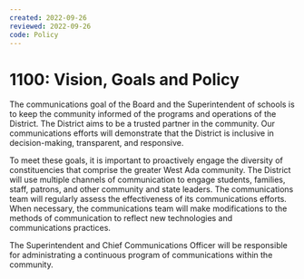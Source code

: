```yaml
---
created: 2022-09-26
reviewed: 2022-09-26
code: Policy
---
```


#  1100: Vision, Goals and Policy

The communications goal of the Board and the Superintendent of schools is to keep the community informed of the programs and operations of the District. The District aims to be a trusted partner in the community. Our communications efforts will demonstrate that the District is inclusive in decision-making, transparent, and responsive.

To meet these goals, it is important to proactively engage the diversity of constituencies that comprise the greater West Ada community. The District will use multiple channels of communication to engage students, families, staff, patrons, and other community and state leaders. The communications team will regularly assess the effectiveness of its communications efforts. When necessary, the communications team will make modifications to the methods of communication to reflect new technologies and communications practices.

The Superintendent and Chief Communications Officer will be responsible for administrating a continuous program of communications within the community.


